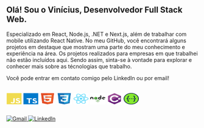 ## Olá! Sou o Vinícius, Desenvolvedor Full Stack Web.

Especializado em React, Node.js, .NET e Next.js, além de trabalhar com mobile utilizando React Native. No meu GitHub, você encontrará alguns projetos em destaque que mostram uma parte do meu conhecimento e experiência na área. Os projetos realizados para empresas em que trabalhei não estão incluídos aqui. Sendo assim, sinta-se à vontade para explorar e conhecer mais sobre as técnologias que trabalho.

Você pode entrar em contato comigo pelo LinkedIn ou por email!

<div style="display: inline_block;"><br>
  <img align="center" alt="Vini-JS" height="30" width="40" src="https://raw.githubusercontent.com/devicons/devicon/master/icons/javascript/javascript-plain.svg">
  <img align="center" alt="Vini-TS" height="30" width="40" src="https://raw.githubusercontent.com/devicons/devicon/master/icons/typescript/typescript-plain.svg">
  <img align="center" alt="Vini-HTML" height="30" width="40" src="https://raw.githubusercontent.com/devicons/devicon/master/icons/html5/html5-original.svg">
  <img align="center" alt="Vini-CSS" height="30" width="40" src="https://raw.githubusercontent.com/devicons/devicon/master/icons/css3/css3-original.svg">
  <img align="center" alt="Vini-React" height="30" width="40" src="https://raw.githubusercontent.com/devicons/devicon/master/icons/react/react-original.svg">
  <img align="center" alt="Vini-Node" height="30" width="40" src="https://raw.githubusercontent.com/devicons/devicon/master/icons/nodejs/nodejs-original-wordmark.svg">
  <img align="center" alt="Vini-Csharp" height="30" width="40" src="https://raw.githubusercontent.com/devicons/devicon/master/icons/csharp/csharp-original.svg">
  <img align="center" alt="Vini-Swagger" height="30" width="40" src="https://raw.githubusercontent.com/devicons/devicon/master/icons/swagger/swagger-original.svg">
</div>

##

<div>
  <a href="mailto:viniciusgoncalvess999@gmail.com">
    <img src="https://img.shields.io/badge/-Gmail-%23333?style=for-the-badge&logo=gmail&logoColor=white" alt="Gmail">
  </a>
  <a href="https://www.linkedin.com/in/gviniciuss" target="_blank">
    <img src="https://img.shields.io/badge/LinkedIn-%230A66C2?style=for-the-badge&logo=linkedin&logoColor=white" alt="LinkedIn">
  </a>
</div>
